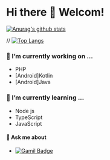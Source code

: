 # Hi there 👋 Welcom!

<!--
**Choi-YeonJin/Choi-YeonJin** is a ✨ _special_ ✨ repository because its `README.md` (this file) appears on your GitHub profile.

Here are some ideas to get you started:

- 🔭 I’m currently working on ...
- 🌱 I’m currently learning ...
- 👯 I’m looking to collaborate on ...
- 🤔 I’m looking for help with ...
- 💬 Ask me about ...
- 📫 How to reach me: ...
- 😄 Pronouns: ...
- ⚡ Fun fact: ...
-->

[![Anurag's github stats](https://github-readme-stats.vercel.app/api?username=Choi-YeonJin&show_icons=true)](#)
  
// [![Top Langs](https://github-readme-stats.vercel.app/api/top-langs/?username=Choi-YeonJin&layout=compact)](#)
  
### 🔭 I’m currently working on ...
- PHP
- [Android]Kotlin
- [Android]Java

### 🌱 I’m currently learning ...
- Node js
- TypeScript
- JavaScript


#### 💬 Ask me about
- [![Gamil Badge](http://img.shields.io/badge/-Gmail-informational?style=flat-square&logo=Gmail&logoColor=white&link=mailto:cyh9721@gamil.com)](mailto:cyj9721@gmail.com)
